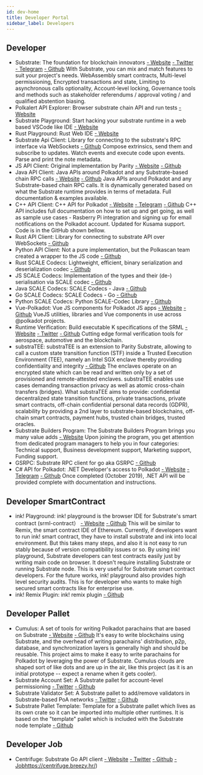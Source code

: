 ```yaml
---
id: dev-home
title: Developer Portal
sidebar_label: Developers
---
```

## Developer
- Substrate: The foundation for blockchain innovators [- Website](https://www.parity.io/substrate/) [- Twitter](https://twitter.com/ParityTech) [- Telegram](https://t.me/parity_technologies) [- Github](https://github.com/paritytech/substrate)
With Substrate, you can mix and match features to suit your project's needs. WebAssembly smart contracts, Multi-level permissioning, Encrypted transactions and state, Limiting to asynchronous calls optionality, Account-level locking, Governance tools and methods such as stakeholder referendums / approval voting / and qualified abstention biasing.
- Polkalert API Explorer: Browser substrate chain API and run tests [- Website](https://apiexplorer.polkalert.com/)
- Substrate Playground: Start hacking your substrate runtime in a web based VSCode like IDE [- Website](https://playground.substrate.dev/)
- Rust Playground: Rust Web IDE [- Website](https://play.rust-lang.org/)
- Substrate Api Client: Library for connecting to the substrate's RPC interface via WebSockets [- Github](https://github.com/scs/substrate-api-client)
Compose extrinsics, send them and subscribe to updates. Watch events and execute code upon events. Parse and print the note metadata.
- JS API Client: Original implementation by Parity [- Website](https://polkadot.js.org/api/) [- Github](https://github.com/polkadot-js/api)
- Java API Client: Java APIs around Polkadot and any Substrate-based chain RPC calls [- Website](https://polkadot-java.github.io/) [- Github](https://github.com/polkadot-java/api)
Java APIs around Polkadot and any Substrate-based chain RPC calls. It is dynamically generated based on what the Substrate runtime provides in terms of metadata. Full documentation & examples available.
- C++ API Client: C++ API for Polkadot [- Website](https://usetech.com/blockchain.html) [- Telegram](https://t.me/USETECHBlockchain) [- Github](https://github.com/usetech-llc/polkadot_api_cpp/)
C++ API includes full documentation on how to set up and get going, as well as sample use cases - Rasberry Pi integration and signing up for email notifications on the Polkadot account. Updated for Kusama support. Code is in the GitHub shown bellow.
- Rust API Client: Library for connecting to substrate API over WebSockets [- Github](https://github.com/scs/substrate-api-client)
- Python API Client: Not a pure implementation, but the Polkascan team created a wrapper to the JS code [- Github](https://github.com/polkascan/polkascan-pre-harvester)
- Rust SCALE Codecs: Lightweight, efficient, binary serialization and deserialization codec [- Github](https://github.com/paritytech/parity-scale-codec)
-  JS SCALE Codecs: Implementation of the types and their (de-) serialisation via SCALE codec [- Github](https://github.com/polkadot-js/api/tree/master/packages/types)
- Java SCALE Codecs: SCALE Codecs - Java [- Github](https://github.com/polkadot-java/api/tree/master/packages/src/main/java/org/polkadot/types)
- Go SCALE Codecs: SCALE Codecs - Go [- Github](https://github.com/Joystream/parity-codec-go)
- Python SCALE Codecs: Python SCALE-Codec Library [- Github](https://github.com/polkascan/py-scale-codec)
- Vue-Polkadot: Vue JS components for Polkadot JS apps [- Website](https://vue-polkadot.js.org/) [- Github](https://github.com/vue-polkadot)
VueJS utilities, libraries and Vue components in use across @polkadot projects.
- Runtime Verification: Build executable K specifications of the SRML [- Website](https://runtimeverification.com/) [- Twitter](https://twitter.com/rv_inc) [- Github](https://github.com/runtimeverification/polkadot-verification)
Cutting edge formal verification tools for aerospace, automotive and the blockchain.
- substraTEE: substraTEE is an extension to Parity Substrate, allowing to call a custom state transition function (STF) inside a Trusted Execution Environment (TEE), namely an Intel SGX enclave thereby providing confidentiality and integrity [- Github](https://github.com/scs/substraTEE)
The enclaves operate on an encrypted state which can be read and written only by a set of provisioned and remote-attested enclaves. substraTEE enables use cases demanding transaction privacy as well as atomic cross-chain transfers (bridges). What substraTEE aims to provide: confidential decentralized state transition functions, private transactions, private smart contracts, off-chain confidential personal data records (GDPR), scalability by providing a 2nd layer to substrate-based blockchains, off-chain smart contracts, payment hubs, trusted chain bridges, trusted oracles.
- Substrate Builders Program: The Substrate Builders Program brings you many value adds [- Website](https://builders.parity.io/)
Upon joining the program, you get attention from dedicated program managers to help you in four categories: Technical support, Business development support, Marketing support, Funding support.
- GSRPC: Substrate RPC client for go aka GSRPC [- Github](https://github.com/centrifuge/go-substrate-rpc-client/)
- C# API for Polkadot: .NET Developer's access to Polkadot [- Website](https://usetech.com/blockchain.html) [- Telegram](https://t.me/USETECHBlockchain) [- Github](https://github.com/usetech-llc/polkadot_api_dotnet)
Once completed (October 2019), .NET API will be provided complete with documentation and instructions.

## Developer SmartContract
- ink! Playground: ink! playground is the browser IDE for Substrate's smart contract (srml-contract） [- Website](https://ink-playground.com/) [- Github](https://github.com/staketechnologies/ink-playground)
This will be similar to Remix, the smart contract IDE of Ethereum. Currently, if developers want to run ink! smart contract, they have to install substrate and ink into local environment. But this takes many steps, and also it is not easy to run stably because of version compatibility issues or so. By using ink! playground, Substrate developers can test contracts easily just by writing main code on browser. It doesn't require installing Substrate or running Substrate node. This is very useful for Substrate smart contract developers. For the future works, ink! playground also provides high level security audits. This is for developer who wants to make high secured smart contracts like for enterprise use.
- ink! Remix Plugin: ink! remix plugin [- Github](https://github.com/blockchain-it-hr/ink-remix-plugin)

## Developer Pallet
- Cumulus: A set of tools for writing Polkadot parachains that are based on Substrate [- Website](https://wiki.polkadot.network/docs/en/build-cumulus) [- Github](https://github.com/paritytech/cumulus)
It's easy to write blockchains using Substrate, and the overhead of writing parachains' distribution, p2p, database, and synchronization layers is generally high and should be reusable. This project aims to make it easy to write parachains for Polkadot by leveraging the power of Substrate. Cumulus clouds are shaped sort of like dots and are up in the air, like this project (as it is an initial prototype -- expect a rename when it gets cooler).
- Substrate Account Set: A Substrate pallet for account-level permissioning [- Twitter](https://twitter.com/gautamdhameja) [- Github](https://github.com/gautamdhameja/substrate-account-set/)
- Substrate Validator Set: A Substrate pallet to add/remove validators in Substrate-based PoA networks [- Twitter](https://twitter.com/gautamdhameja) [- Github](https://github.com/gautamdhameja/substrate-validator-set/)
- Substrate Pallet Template: Template for a Substrate pallet which lives as its own crate so it can be imported into multiple other runtimes. It is based on the "template" pallet which is included with the Substrate node template [- Github](https://github.com/substrate-developer-hub/substrate-pallet-template)

## Developer Job
- Centrifuge: Substrate Go API client [- Website](https://centrifuge.io/) [- Twitter](https://twitter.com/centrifuge) [- Github](https://github.com/centrifuge/) [- Job](https://centrifuge.breezy.hr/)https://centrifuge.breezy.hr/)